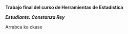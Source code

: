 **Trabajo final del curso de Herramientas de Estadistica**

***Estudiante: Constanza Rey***

Arrabca ka ckase

